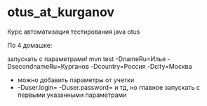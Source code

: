 # otus_at_kurganov
Курс автоматизация тестирования java otus

По 4 домашке: 

запускать с параметрами! 
mvn test -DnameRu=Илья -DsecondnameRu=Курганов -Dcountry=Россия -Dcity=Москва 
+ можно добавить параметры от учетки
+ -Duser.login= -Duser.password=
и тд, но главное запускать с первыми указанными параметрами

